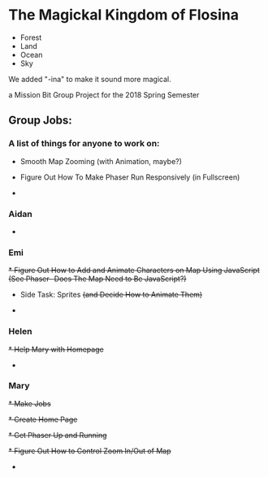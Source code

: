 # The Magickal Kingdom of Flosina

* Forest
* Land
* Ocean
* Sky

We added "-ina" to make it sound more magical.

a Mission Bit Group Project for the 2018 Spring Semester

## Group Jobs:

### A list of things for anyone to work on:

* Smooth Map Zooming (with Animation, maybe?)

* Figure Out How To Make Phaser Run Responsively (in Fullscreen)

*


### Aidan

* 

### Emi

~~* Figure Out How to Add and Animate Characters on Map Using JavaScript (See Phaser- Does The Map Need to Be JavaScript?)~~

* Side Task: Sprites ~~(and Decide How to Animate Them)~~

* 

### Helen

~~* Help Mary with Homepage~~

*

### Mary

~~* Make Jobs~~

~~* Create Home Page~~

~~* Get Phaser Up and Running~~

~~* Figure Out How to Control Zoom In/Out of Map~~

* 

